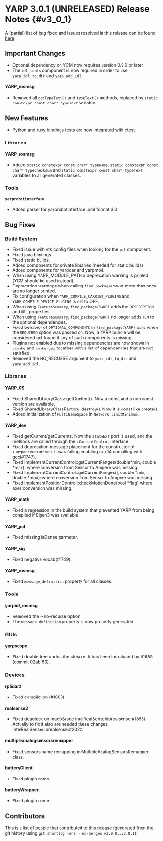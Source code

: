 YARP 3.0.1 (UNRELEASED) Release Notes                                  {#v3_0_1}
=====================================


A (partial) list of bug fixed and issues resolved in this release can be found
[here](https://github.com/robotology/yarp/issues?q=label%3A%22Fixed+in%3A+YARP+v3.0.1%22).


Important Changes
-----------------

* Optional dependency on YCM now requires version 0.9.0 or later.
* The `idl_tools` component is now required in order to use `yarp_idl_to_dir`
  and `yarp_add_idl`.

#### YARP_rosmsg

* Removed all `getTypeText()` and `typeText()` methods, replaced by
  `static constexpr const char* typeText` variable.

New Features
------------

* Python and ruby bindings tests are now integrated with ctest

### Libraries

#### YARP_rosmsg

* Added `static constexpr const char* typeName`,
  `static constexpr const char* typeChecksum` and
  `static constexpr const char* typeText` variables to all generated
  classes.


### Tools

#### `yarprobotinterface`

* Added parser for yarprobotinterface .xml format 3.0


Bug Fixes
---------

### Build System

* Fixed issue with vtk config files when looking for the `pcl` component.
* Fixed java bindings.
* Fixed static builds.
* Added components for private libraries (needed for static builds)
* Added components for yarpcar and yarpmod.
* When using YARP_MODULE_PATH a deprecation warning is printed (YCM should
  be used instead).
* Deprecation warnings when calling `find_package(YARP)` more than once are no
  longer printed.
* Fix configuration when `YARP_COMPILE_CARRIER_PLUGINS` and
  `YARP_COMPILE_DEVICE_PLUGINS` is set to OFF.
* When using `FeatureSummary`, `find_package(YARP)` adds the `DESCRIPTION` and
  `URL` properties.
* When using `FeatureSummary`, `find_package(YARP)` no longer adds `YCM` to the
  optional dependencies.
* Fixed behavior of `OPTIONAL_COMPONENTS` in `find_package(YARP)` calls when
  the `REQUIRED` option was passed on. Now, a YARP bundle will be considered
  not found if any of such components is missing.
* Plugins not enabled due to missing dependencies are now shown in `ccmake` and
  `cmake-gui` together with a list of dependencies that are not satisfied.
* Removed the NO_RECURSE argument to `yarp_idl_to_dir` and `yarp_add_idl`.


### Libraries

#### YARP_OS

* Fixed SharedLibraryClass::getContent(). Now a const and a non const version
  are available.
* Fixed SharedLibraryClassFactory::destroy(). Now it is const like create().
* Added initialization of `MultiNameSpace` in `Network::initMinimum`.

#### YARP_dev

* Fixed getCurrent/getCurrents. Now the `stateExt` port is used, and the methods
  are called through the `iCurrentControl` interface.
* Fixed deprecation message placement for the constructor of
  `IJoypadEventDriven`. It was failing enabling c++14 compiling with gcc(#1747).
* Fixed ImplementCurrentControl::getCurrentRanges(double*min, double *max):
  where conversion from Sensor to Ampere was missing.
* Fixed ImplementCurrentControl::getCurrentRanges(j, double *min, double *max):
  where conversion from Sensor to Ampere was missing.
* Fixed ImplementPositionControl::checkMotionDone(bool *flag) where axes
  conversion was missing.

#### YARP_math

* Fixed a regression in the build system that prevented YARP from being
  compiled if Eigen3 was available.

#### YARP_pcl

* Fixed missing isDense parmeter.

#### YARP_sig

* Fixed negative vocab(#1749).

#### YARP_rosmsg

* Fixed `message_definition` property for all classes.


### Tools

#### yarpidl_rosmsg

* Removed the --no-recurse option.
* The `message_definition` property is now properly generated.


### GUIs

#### yarpscope

* Fixed double free during the closure. It has been introduced by #1685
  (commit 02abf63).


### Devices

#### rplidar2

* Fixed compilation (#1689).

#### realsense2

* Fixed deadlock on macOS(see IntelRealSense/librealsense:#1855). Actually to
  fix it also are needed these changes IntelRealSense/librealsense:#2022.

#### multipleanalogsensorsremapper

* Fixed sensors name remapping in MultipleAnalogSensorsRemapper class.

#### batteryClient

* Fixed plugin name.

#### batteryWrapper

* Fixed plugin name.


Contributors
------------

This is a list of people that contributed to this release (generated from the
git history using `git shortlog -ens --no-merges v3.0.0..v3.0.1`):


```
```
